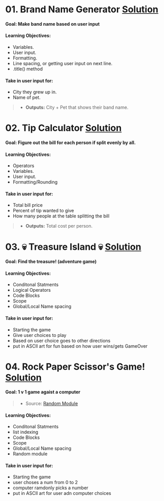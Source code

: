 # 01. Brand Name Generator [Solution](https://github.com/Jtrahan88/Python-Fundamentals/blob/main/01.%20Basic%20Syntax%2C%20Conditional%20Statements%20and%20Loops/01_Project_Band_Name_Generator.py)
#### Goal: Make band name based on user input
#### Learning Objectives:
 * Variables.
 * User input.
 * Formatting.
 * Line spacing, or getting user input on next line.
 * .title() method
#### Take in user input for:
 * City they grew up in.
 * Name of pet.
 > * **Outputs:** City + Pet that shows their band name.

# 02. Tip Calculator [Solution](https://github.com/Jtrahan88/Python-Fundamentals/blob/main/01.%20Basic%20Syntax%2C%20Conditional%20Statements%20and%20Loops/2_Project_Tip_Calculator.py)
#### Goal: Figure out the bill for each person if split evenly by all.
#### Learning Objectives:
 * Operators
 * Variables.
 * User input.
 * Formatting/Rounding
 
#### Take in user input for:
 * Total bill price
 * Percent of tip wanted to give
 * How many people at the table splitting the bill
 > * **Outputs:** Total cost per person.

# 03. 💀 Treasure Island 💀 [Solution](https://github.com/Jtrahan88/Python-Fundamentals/blob/main/01.%20Basic%20Syntax%2C%20Conditional%20Statements%20and%20Loops/3_Treasure_Island.py)

#### Goal: Find the treasure! (adventure game)
#### Learning Objectives:
 * Conditonal Statments
 * Logical Operators
 * Code Blocks
 * Scope
 * Global/Local Name spacing
#### Take in user input for:
 * Starting the game
 * Give user choices to play
 * Based on user choice goes to other directions
 * put in ASCII art for fun based on how user wins/gets GameOver
 
 
 
 # 04. Rock Paper Scissor's Game! [Solution](test)

#### Goal: 1 v 1 game agaist a computer
> * Source: [Random Module](https://docs.python.org/3/library/random.html)
#### Learning Objectives:
 * Conditonal Statments
 * list indexing
 * Code Blocks
 * Scope
 * Global/Local Name spacing
 * Random module
#### Take in user input for:
 * Starting the game
 * user choses a num from 0 to 2
 * computer ramdonly picks a number
 * put in ASCII art for user adn computer choices


